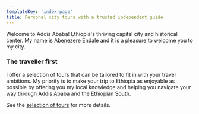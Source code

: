 ```yaml
---
templateKey: 'index-page'
title: Personal city tours with a trusted independent guide
---
```


Welcome to Addis Ababa! Ethiopia's thriving capital city and historical center. My name is Abenezere Endale and it is a pleasure to welcome you to my city.

### The traveller first

I offer a selection of tours that can be tailored to fit in with your travel ambitions. My priority is to make your trip to Ethiopia as enjoyable as possible by offering you my local knowledge and helping you navigate your way through Addis Ababa and the Ethiopian South.

See the [selection of tours](/tours) for more details.
